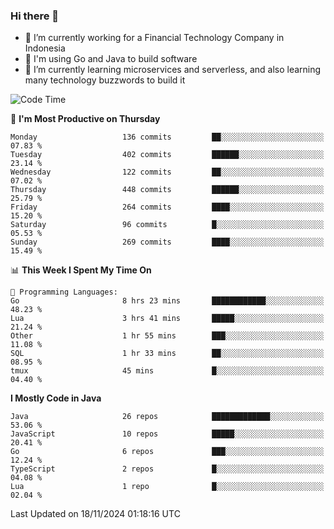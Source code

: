 ### Hi there 👋

<!--
**mazzama/mazzama** is a ✨ _special_ ✨ repository because its `README.md` (this file) appears on your GitHub profile.

Here are some ideas to get you started:

- 🔭 I’m currently working on ...
- 🌱 I’m currently learning ...
- 👯 I’m looking to collaborate on ...
- 🤔 I’m looking for help with ...
- 💬 Ask me about ...
- 📫 How to reach me: ...
- 😄 Pronouns: ...
- ⚡ Fun fact: ...
-->

- 🔭 I’m currently working for a Financial Technology Company in Indonesia
- :gun: I'm using Go and Java to build software
- 🌱 I’m currently learning microservices and serverless, and also learning many technology buzzwords to build it

<!--START_SECTION:waka-->
![Code Time](http://img.shields.io/badge/Code%20Time-3%2C650%20hrs%2010%20mins-blue)

📅 **I'm Most Productive on Thursday** 

```text
Monday                   136 commits         ██░░░░░░░░░░░░░░░░░░░░░░░   07.83 % 
Tuesday                  402 commits         ██████░░░░░░░░░░░░░░░░░░░   23.14 % 
Wednesday                122 commits         ██░░░░░░░░░░░░░░░░░░░░░░░   07.02 % 
Thursday                 448 commits         ██████░░░░░░░░░░░░░░░░░░░   25.79 % 
Friday                   264 commits         ████░░░░░░░░░░░░░░░░░░░░░   15.20 % 
Saturday                 96 commits          █░░░░░░░░░░░░░░░░░░░░░░░░   05.53 % 
Sunday                   269 commits         ████░░░░░░░░░░░░░░░░░░░░░   15.49 % 
```


📊 **This Week I Spent My Time On** 

```text
💬 Programming Languages: 
Go                       8 hrs 23 mins       ████████████░░░░░░░░░░░░░   48.23 % 
Lua                      3 hrs 41 mins       █████░░░░░░░░░░░░░░░░░░░░   21.24 % 
Other                    1 hr 55 mins        ███░░░░░░░░░░░░░░░░░░░░░░   11.08 % 
SQL                      1 hr 33 mins        ██░░░░░░░░░░░░░░░░░░░░░░░   08.95 % 
tmux                     45 mins             █░░░░░░░░░░░░░░░░░░░░░░░░   04.40 % 
```

**I Mostly Code in Java** 

```text
Java                     26 repos            █████████████░░░░░░░░░░░░   53.06 % 
JavaScript               10 repos            █████░░░░░░░░░░░░░░░░░░░░   20.41 % 
Go                       6 repos             ███░░░░░░░░░░░░░░░░░░░░░░   12.24 % 
TypeScript               2 repos             █░░░░░░░░░░░░░░░░░░░░░░░░   04.08 % 
Lua                      1 repo              █░░░░░░░░░░░░░░░░░░░░░░░░   02.04 % 
```




 Last Updated on 18/11/2024 01:18:16 UTC
<!--END_SECTION:waka-->
